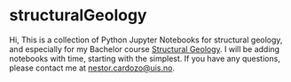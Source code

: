 # structuralGeology
Hi,
This is a collection of Python Jupyter Notebooks for structural geology, and especially for my Bachelor course [Structural Geology](https://www.youtube.com/playlist?list=PL1Oi4O0iZ7iYI4AsAV5JAsYzrB_M96L_y). I will be adding notebooks with time, starting with the simplest. If you have any questions, please contact me at [nestor.cardozo@uis.no](mailto:nestor.cardozo@uis.no).

